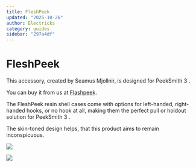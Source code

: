 ```yaml
---
title: FleshPeek
updated: "2025-10-26"
author: Electricks
category: guides
sidebar: "297a4df"
---
```


# FleshPeek

This accessory, created by Seamus Mjollnir, is designed for PeekSmith 3 .

You can buy it from us at [Flashpeek](https://electricks.info/product/fleshpeek/).

The FleshPeek resin shell cases come with options for left-handed, right-handed hooks, or no hook at all, making them the perfect pull or holdout solution for PeekSmith 3 . 

The skin-toned design helps, that this product aims to remain inconspicuous.

[![](https://electricks.info/wp-content/uploads/2023/09/f.jpg)](https://electricks.info/wp-content/uploads/2023/09/f.jpg)

[![](https://electricks.info/wp-content/uploads/2023/09/flesh3.jpg)](https://electricks.info/wp-content/uploads/2023/09/flesh3.jpg)